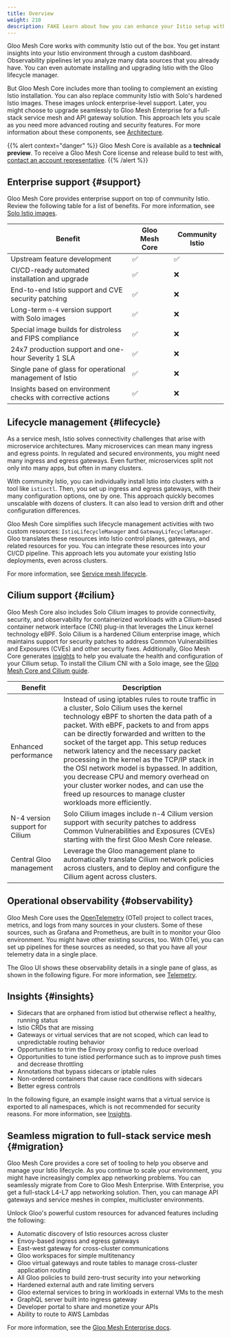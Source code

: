```yaml
---
title: Overview
weight: 210
description: FAKE Learn about how you can enhance your Istio setup with Gloo Mesh Core.
---
```


Gloo Mesh Core works with community Istio out of the box. You get instant insights into your Istio environment through a custom dashboard. Observability pipelines let you analyze many data sources that you already have. You can even automate installing and upgrading Istio with the Gloo lifecycle manager.

But Gloo Mesh Core includes more than tooling to complement an existing Istio installation. You can also replace community Istio with Solo's hardened Istio images. These images unlock enterprise-level support. Later, you might choose to upgrade seamlessly to Gloo Mesh Enterprise for a full-stack service mesh and API gateway solution. This approach lets you scale as you need more advanced routing and security features. For more information about these components, see [Architecture](/gloo-mesh-core/main/about/architecture).

{{% alert context="danger" %}}
Gloo Mesh Core is available as a **technical preview**. To receive a Gloo Mesh Core license and release build to test with, [contact an account representative](https://www.solo.io/company/talk-to-an-expert/).
{{% /alert %}}

## Enterprise support {#support}

Gloo Mesh Core provides enterprise support on top of community Istio. Review the following table for a list of benefits. For more information, see [Solo Istio images](/gloo-mesh-core/main/istio/images/).

| Benefit                                                      | Gloo Mesh Core | Community Istio |
| ------------------------------------------------------------ | -------------- | --------------- |
| Upstream feature development                                 | ✅             | ✅              |
| CI/CD-ready automated installation and upgrade               | ✅             | ❌              |
| End-to-end Istio support and CVE security patching           | ✅             | ❌              |
| Long-term `n-4` version support with Solo images             | ✅             | ❌              |
| Special image builds for distroless and FIPS compliance      | ✅             | ❌              |
| 24x7 production support and one-hour Severity 1 SLA          | ✅             | ❌              |
| Single pane of glass for operational management of Istio     | ✅             | ❌              |
| Insights based on environment checks with corrective actions | ✅             | ❌              |

## Lifecycle management {#lifecycle}

As a service mesh, Istio solves connectivity challenges that arise with microservice architectures. Many microservices can mean many ingress and egress points. In regulated and secured environments, you might need many ingress and egress gateways. Even further, microservices split not only into many apps, but often in many clusters.

With community Istio, you can individually install Istio into clusters with a tool like `istioctl`. Then, you set up ingress and egress gateways, with their many configuration options, one by one. This approach quickly becomes unscalable with dozens of clusters. It can also lead to version drift and other configuration differences.

Gloo Mesh Core simplifies such lifecycle management activities with two custom resources: `IstioLifecycleManager` and `GatewayLifecycleManager`. Gloo translates these resources into Istio control planes, gateways, and related resources for you. You can integrate these resources into your CI/CD pipeline. This approach lets you automate your existing Istio deployments, even across clusters.

For more information, see [Service mesh lifecycle](/gloo-mesh-core/main/istio/mesh/).

## Cilium support {#cilium}

Gloo Mesh Core also includes Solo Cilium images to provide connectivity, security, and observability for containerized workloads with a Cilium-based container network interface (CNI) plug-in that leverages the Linux kernel technology eBPF. Solo Cilium is a hardened Cilium enterprise image, which maintains support for security patches to address Common Vulnerabilities and Exposures (CVEs) and other security fixes. Additionally, Gloo Mesh Core generates [insights](#insights) to help you evaluate the health and configuration of your Cilium setup. To install the Cilium CNI with a Solo image, see the [Gloo Mesh Core and Cilium guide](/gloo-mesh-core/main/cilium/).

| Benefit                        | Description                                                                                                                                                                                                                                                                                                                                                                                                                                                                                                                                                                 |
| ------------------------------ | --------------------------------------------------------------------------------------------------------------------------------------------------------------------------------------------------------------------------------------------------------------------------------------------------------------------------------------------------------------------------------------------------------------------------------------------------------------------------------------------------------------------------------------------------------------------------- |
| Enhanced performance           | Instead of using iptables rules to route traffic in a cluster, Solo Cilium uses the kernel technology eBPF to shorten the data path of a packet. With eBPF, packets to and from apps can be directly forwarded and written to the socket of the target app. This setup reduces network latency and the necessary packet processing in the kernel as the TCP/IP stack in the OSI network model is bypassed. In addition, you decrease CPU and memory overhead on your cluster worker nodes, and can use the freed up resources to manage cluster workloads more efficiently. |
| N-4 version support for Cilium | Solo Cilium images include n-4 Cilium version support with security patches to address Common Vulnerabilities and Exposures (CVEs) starting with the first Gloo Mesh Core release.                                                                                                                                                                                                                                                                                                                                                                                          |
| Central Gloo management        | Leverage the Gloo management plane to automatically translate Cilium network policies across clusters, and to deploy and configure the Cilium agent across clusters.                                                                                                                                                                                                                                                                                                                                                                                                        |

## Operational observability {#observability}

Gloo Mesh Core uses the [OpenTelemetry](https://opentelemetry.io/) (OTel) project to collect traces, metrics, and logs from many sources in your clusters. Some of these sources, such as Grafana and Prometheus, are built in to monitor your Gloo environment. You might have other existing sources, too. With OTel, you can set up pipelines for these sources as needed, so that you have all your telemetry data in a single place.

The Gloo UI shows these observability details in a single pane of glass, as shown in the following figure. For more information, see [Telemetry](/gloo-mesh-core/main/telemetry/).

## Insights {#insights}

- Sidecars that are orphaned from istiod but otherwise reflect a healthy, running status
- Istio CRDs that are missing
- Gateways or virtual services that are not scoped, which can lead to unpredictable routing behavior
- Opportunities to trim the Envoy proxy config to reduce overload
- Opportunities to tune istiod performance such as to improve push times and decrease throttling
- Annotations that bypass sidecars or iptable rules
- Non-ordered containers that cause race conditions with sidecars
- Better egress controls

In the following figure, an example insight warns that a virtual service is exported to all namespaces, which is not recommended for security reasons. For more information, see [Insights](/gloo-mesh-core/main/insights/).

## Seamless migration to full-stack service mesh {#migration}

Gloo Mesh Core provides a core set of tooling to help you observe and manage your Istio lifecycle. As you continue to scale your environment, you might have increasingly complex app networking problems. You can seamlessly migrate from Core to Gloo Mesh Enterprise. With Enterprise, you get a full-stack L4-L7 app networking solution. Then, you can manage API gateways and service meshes in complex, multicluster environments.

Unlock Gloo's powerful custom resources for advanced features including the following:

- Automatic discovery of Istio resources across cluster
- Envoy-based ingress and egress gateways
- East-west gateway for cross-cluster communications
- Gloo workspaces for simple multitenancy
- Gloo virtual gateways and route tables to manage cross-cluster application routing
- All Gloo policies to build zero-trust security into your networking
- Hardened external auth and rate limiting servers
- Gloo external services to bring in workloads in external VMs to the mesh
- GraphQL server built into ingress gateway
- Developer portal to share and monetize your APIs
- Ability to route to AWS Lambdas

For more information, see the [Gloo Mesh Enterprise docs](https://docs.solo.io/gloo-mesh-enterprise).
